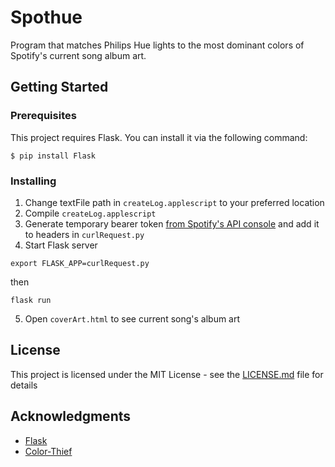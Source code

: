 # Spothue

Program that matches Philips Hue lights to the most dominant colors of Spotify's current song album art.

## Getting Started
### Prerequisites

This project requires Flask. You can install it via the following command:

```
$ pip install Flask
```

### Installing

1. Change textFile path in `createLog.applescript` to your preferred location
2. Compile `createLog.applescript`
3. Generate temporary bearer token [from Spotify's API console](https://developer.spotify.com/web-api/console/get-track/) and add it to headers in `curlRequest.py`
4. Start Flask server 

```
export FLASK_APP=curlRequest.py
```
then 
```
flask run
```

5. Open `coverArt.html` to see current song's album art

## License

This project is licensed under the MIT License - see the [LICENSE.md](LICENSE.md) file for details

## Acknowledgments

* [Flask](http://flask.pocoo.org/)
* [Color-Thief](https://github.com/lokesh/color-thief)